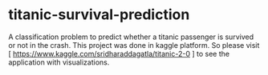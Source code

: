 # titanic-survival-prediction
A classification problem to predict whether a titanic passenger is survived or not in the crash. This project was done in kaggle platform. So please visit [ https://www.kaggle.com/sridharaddagatla/titanic-2-0 ] to see the application with visualizations. 
